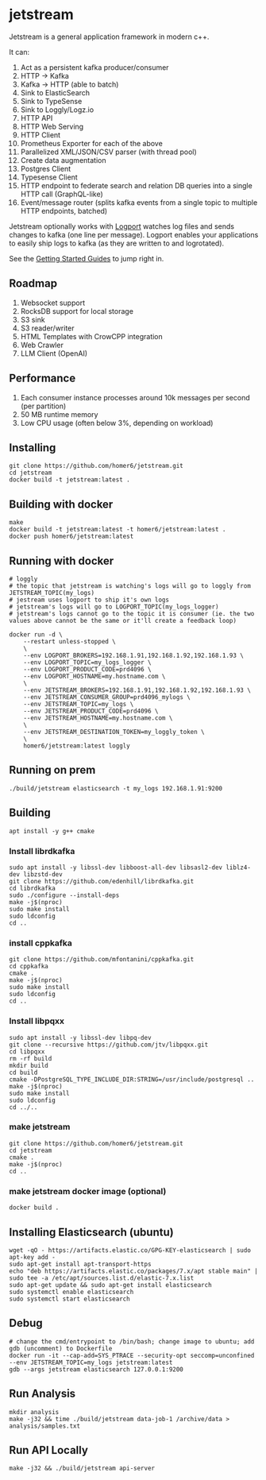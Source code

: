 # jetstream

Jetstream is a general application framework in modern c++.

It can:

1. Act as a persistent kafka producer/consumer
1. HTTP -> Kafka
1. Kafka -> HTTP (able to batch)
1. Sink to ElasticSearch
1. Sink to TypeSense
1. Sink to Loggly/Logz.io
1. HTTP API
1. HTTP Web Serving
1. HTTP Client
1. Prometheus Exporter for each of the above
1. Parallelized XML/JSON/CSV parser (with thread pool)
1. Create data augmentation
1. Postgres Client
1. Typesense Client
1. HTTP endpoint to federate search and relation DB queries into a single HTTP call (GraphQL-like)
1. Event/message router (splits kafka events from a single topic to multiple HTTP endpoints, batched)


Jetstream optionally works with [Logport](https://github.com/homer6/logport) watches log files and sends changes to kafka (one line per message). Logport enables your applications to easily ship logs to kafka (as they are written to and logrotated).

See the [Getting Started Guides](https://github.com/homer6/jetstream/tree/master/docs) to jump right in.


## Roadmap

1. Websocket support
1. RocksDB support for local storage
1. S3 sink
1. S3 reader/writer
1. HTML Templates with CrowCPP integration
1. Web Crawler
1. LLM Client (OpenAI)


## Performance

1. Each consumer instance processes around 10k messages per second (per partition)
1. 50 MB runtime memory
1. Low CPU usage (often below 3%, depending on workload)


## Installing
```
git clone https://github.com/homer6/jetstream.git
cd jetstream
docker build -t jetstream:latest .
```

## Building with docker
```
make
docker build -t jetstream:latest -t homer6/jetstream:latest .
docker push homer6/jetstream:latest
```


## Running with docker
```
# loggly
# the topic that jetstream is watching's logs will go to loggly from JETSTREAM_TOPIC(my_logs)
# jestream uses logport to ship it's own logs
# jetstream's logs will go to LOGPORT_TOPIC(my_logs_logger)
# jetstream's logs cannot go to the topic it is consumer (ie. the two values above cannot be the same or it'll create a feedback loop) 

docker run -d \
    --restart unless-stopped \
    \
    --env LOGPORT_BROKERS=192.168.1.91,192.168.1.92,192.168.1.93 \
    --env LOGPORT_TOPIC=my_logs_logger \
    --env LOGPORT_PRODUCT_CODE=prd4096 \
    --env LOGPORT_HOSTNAME=my.hostname.com \
    \
    --env JETSTREAM_BROKERS=192.168.1.91,192.168.1.92,192.168.1.93 \
    --env JETSTREAM_CONSUMER_GROUP=prd4096_mylogs \
    --env JETSTREAM_TOPIC=my_logs \
    --env JETSTREAM_PRODUCT_CODE=prd4096 \
    --env JETSTREAM_HOSTNAME=my.hostname.com \
    \
    --env JETSTREAM_DESTINATION_TOKEN=my_loggly_token \
    \
    homer6/jetstream:latest loggly
```

## Running on prem
```
./build/jetstream elasticsearch -t my_logs 192.168.1.91:9200
```



## Building

```
apt install -y g++ cmake
```

### Install librdkafka
```
sudo apt install -y libssl-dev libboost-all-dev libsasl2-dev liblz4-dev libzstd-dev
git clone https://github.com/edenhill/librdkafka.git
cd librdkafka
sudo ./configure --install-deps
make -j$(nproc)
sudo make install
sudo ldconfig
cd ..
```

### install cppkafka
```
git clone https://github.com/mfontanini/cppkafka.git
cd cppkafka
cmake .
make -j$(nproc)
sudo make install
sudo ldconfig
cd ..
```

### Install libpqxx
```
sudo apt install -y libssl-dev libpq-dev
git clone --recursive https://github.com/jtv/libpqxx.git
cd libpqxx
rm -rf build
mkdir build
cd build
cmake -DPostgreSQL_TYPE_INCLUDE_DIR:STRING=/usr/include/postgresql ..
make -j$(nproc)
sudo make install
sudo ldconfig
cd ../..
```


### make jetstream
```
git clone https://github.com/homer6/jetstream.git
cd jetstream
cmake .
make -j$(nproc)
cd ..
```

### make jetstream docker image (optional)
```
docker build .
```


## Installing Elasticsearch (ubuntu)
```
wget -qO - https://artifacts.elastic.co/GPG-KEY-elasticsearch | sudo apt-key add -
sudo apt-get install apt-transport-https
echo "deb https://artifacts.elastic.co/packages/7.x/apt stable main" | sudo tee -a /etc/apt/sources.list.d/elastic-7.x.list
sudo apt-get update && sudo apt-get install elasticsearch
sudo systemctl enable elasticsearch
sudo systemctl start elasticsearch
```

## Debug
```
# change the cmd/entrypoint to /bin/bash; change image to ubuntu; add gdb (uncomment) to Dockerfile
docker run -it --cap-add=SYS_PTRACE --security-opt seccomp=unconfined --env JETSTREAM_TOPIC=my_logs jetstream:latest
gdb --args jetstream elasticsearch 127.0.0.1:9200
```



## Run Analysis
```
mkdir analysis
make -j32 && time ./build/jetstream data-job-1 /archive/data > analysis/samples.txt
```

## Run API Locally
```
make -j32 && ./build/jetstream api-server
```
